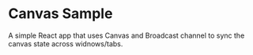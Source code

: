 # Canvas Sample

A simple React app that uses Canvas and Broadcast channel to sync the canvas state across widnows/tabs.
